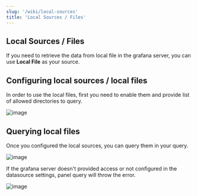```yaml
---
slug: '/wiki/local-sources'
title: 'Local Sources / Files'
---
```


## Local Sources / Files

If you need to retrieve the data from local file in the grafana server, you can use **Local File** as your source.


## Configuring local sources / local files

In order to use the local files, first you need to enable them and provide list of allowed directories to query.

![image](https://user-images.githubusercontent.com/153843/118464665-0449f600-b6f9-11eb-916f-de974cf9e9c8.png#center)


## Querying local files

Once you configured the local sources, you can query them in your query. 

![image](https://user-images.githubusercontent.com/153843/118464712-0f048b00-b6f9-11eb-9fa5-3a71b08bad2a.png#center)

If the grafana server doesn't provided access or not configured in the datasource settings, panel query will throw the error.

![image](https://user-images.githubusercontent.com/153843/118464797-23488800-b6f9-11eb-8c8d-b64f933be487.png#center)
